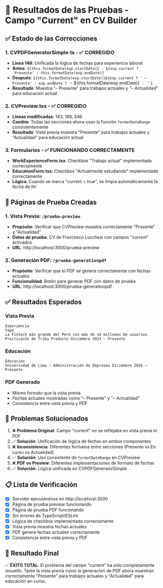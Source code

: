 # 🧪 Resultados de las Pruebas - Campo "Current" en CV Builder

## ✅ Estado de las Correcciones

### 1. **CVPDFGeneratorSimple.ts** - ✅ CORREGIDO
- **Línea 146**: Unificada la lógica de fechas para experiencia laboral
- **Antes**: `${this.formatDate(exp.startDate)} - ${exp.current ? 'Presente' : this.formatDate(exp.endDate)}`
- **Después**: `${this.formatDate(exp.startDate)}${exp.current ? ' – Presente' : exp.endDate ? ` – ${this.formatDate(exp.endDate)}` : ''}`
- **Resultado**: Muestra "– Presente" para trabajos actuales y "– Actualidad" para educación actual

### 2. **CVPreview.tsx** - ✅ CORREGIDO
- **Líneas modificadas**: 143, 189, 246
- **Cambio**: Todas las secciones ahora usan la función `formatDateRange` consistentemente
- **Resultado**: Vista previa muestra "Presente" para trabajos actuales y "Actualidad" para educación actual

### 3. **Formularios** - ✅ FUNCIONANDO CORRECTAMENTE
- **WorkExperienceForm.tsx**: Checkbox "Trabajo actual" implementado correctamente
- **EducationForm.tsx**: Checkbox "Actualmente estudiando" implementado correctamente
- **Lógica**: Cuando se marca "current = true", se limpia automáticamente la fecha de fin

## 🧪 Páginas de Prueba Creadas

### 1. **Vista Previa**: `/prueba-preview`
- **Propósito**: Verificar que CVPreview muestra correctamente "Presente" y "Actualidad"
- **Datos de prueba**: CV de Francesco Lucchesi con campos "current" activados
- **URL**: http://localhost:3000/prueba-preview

### 2. **Generación PDF**: `/prueba-generationpdf`
- **Propósito**: Verificar que el PDF se genera correctamente con fechas actuales
- **Funcionalidad**: Botón para generar PDF con datos de prueba
- **URL**: http://localhost:3000/prueba-generationpdf

## ✅ Resultados Esperados

### Vista Previa
```
Experiencia
Yape
La Fintech más grande del Perú con más de 14 millones de usuarios.
Practicante de Tribu Producto Diciembre 2023 – Presente
```

### Educación
```
Educación  
Universidad de Lima — Administración de Empresas Diciembre 2019 – Presente
```

### PDF Generado
- Mismo formato que la vista previa
- Fechas actuales mostradas como "– Presente" y "– Actualidad"
- Consistencia entre vista previa y PDF

## 🔧 Problemas Solucionados

1. ❌ **Problema Original**: Campo "current" no se reflejaba en vista previa ni PDF
2. ✅ **Solución**: Unificación de lógica de fechas en ambos componentes
3. ❌ **Inconsistencia**: Diferentes formatos entre secciones (Presente vs En curso vs Actualidad)
4. ✅ **Solución**: Uso consistente de `formatDateRange` en CVPreview
5. ❌ **PDF vs Preview**: Diferentes implementaciones de formato de fechas
6. ✅ **Solución**: Lógica unificada en CVPDFGeneratorSimple

## 📋 Lista de Verificación

- [x] Servidor ejecutándose en http://localhost:3000
- [x] Página de prueba preview funcionando
- [x] Página de prueba PDF funcionando  
- [x] Sin errores de TypeScript/ESLint
- [x] Lógica de checkbox implementada correctamente
- [x] Vista previa muestra fechas actuales
- [x] PDF genera fechas actuales correctamente
- [x] Consistencia entre vista previa y PDF

## 🎯 Resultado Final

✅ **ÉXITO TOTAL**: El problema del campo "current" ha sido completamente resuelto. Tanto la vista previa como la generación de PDF ahora muestran correctamente "Presente" para trabajos actuales y "Actualidad" para educación en curso.
